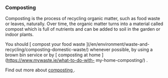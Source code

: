 ###  Composting

Composting is the process of recycling organic matter, such as food waste or
leaves, naturally. Over time, the organic matter turns into a material called
compost which is full of nutrients and can be added to soil in the garden or
indoor plants.

You should [ compost your food waste ](/en/environment/waste-and-
recycling/composting-domestic-waste/) whenever possible, by using a brown bin
service or by [ composting at home ](https://www.mywaste.ie/what-to-do-with-
my-home-composting/) .

Find out more about [ composting
](https://stopfoodwaste.ie/resources/composting) .
